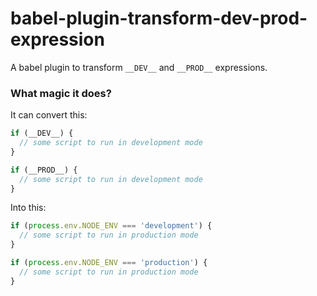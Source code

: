 # babel-plugin-transform-dev-prod-expression

A babel plugin to transform `__DEV__` and `__PROD__` expressions.

### What magic it does?

It can convert this:

```js
if (__DEV__) {
  // some script to run in development mode
}

if (__PROD__) {
  // some script to run in development mode
}
```

Into this:

```js
if (process.env.NODE_ENV === 'development') {
  // some script to run in production mode
}

if (process.env.NODE_ENV === 'production') {
  // some script to run in production mode
}
```
